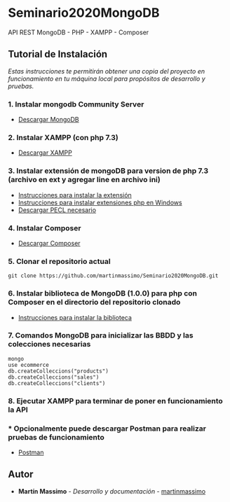 # Seminario2020MongoDB
API REST MongoDB - PHP - XAMPP - Composer
## Tutorial de Instalación
_Estas instrucciones te permitirán obtener una copia del proyecto en funcionamiento en tu máquina local para propósitos de desarrollo y pruebas._

### 1. Instalar mongodb Community Server
* [Descargar MongoDB](https://www.mongodb.com/try/download/community?tck=docs_server)

### 2. Instalar XAMPP (con php 7.3)
* [Descargar XAMPP](https://www.apachefriends.org/es/download.html)

### 3. Instalar extensión de mongoDB para version de php 7.3 (archivo en ext y agregar line en archivo ini)
* [Instrucciones para instalar la extensión](https://www.php.net/manual/en/mongodb.installation.pecl.php)
* [Instrucciones para instalar extensiones php en Windows](https://www.php.net/manual/es/install.pecl.windows.php)
* [Descargar PECL necesario](https://pecl.php.net/package/mongodb)

### 4. Instalar Composer
* [Descargar Composer](https://getcomposer.org/download/)

### 5. Clonar el repositorio actual
```
git clone https://github.com/martinmassimo/Seminario2020MongoDB.git
```

### 6. Instalar biblioteca de MongoDB (1.0.0) para php con Composer en el directorio del repositorio clonado
* [Instrucciones para instalar la biblioteca](https://www.php.net/manual/es/mongodb.tutorial.library.php)

### 7. Comandos MongoDB para inicializar las BBDD y las colecciones necesarias
```
mongo
use ecommerce
db.createColleccions("products")
db.createColleccions("sales")
db.createColleccions("clients")
```

### 8. Ejecutar XAMPP para terminar de poner en funcionamiento la API

### * Opcionalmente puede descargar Postman para realizar pruebas de funcionamiento

* [Postman](https://www.postman.com/downloads/)

## Autor

* **Martín Massimo** - *Desarrollo y documentación* - [martinmassimo](https://github.com/martinmassimo)

